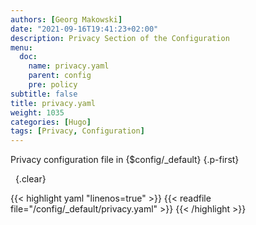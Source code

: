 ```yaml
---
authors: [Georg Makowski]
date: "2021-09-16T19:41:23+02:00"
description: Privacy Section of the Configuration
menu:
  doc:
    name: privacy.yaml
    parent: config
    pre: policy
subtitle: false
title: privacy.yaml
weight: 1035
categories: [Hugo]
tags: [Privacy, Configuration]
---
```


Privacy configuration file in {$config/_default}
{.p-first} <!--more-->

&nbsp;
{.clear}

{{< highlight yaml "linenos=true" >}}
{{< readfile file="/config/_default/privacy.yaml" >}}
{{< /highlight >}}
